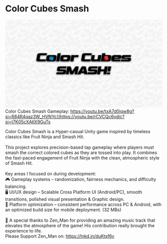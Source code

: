 # Color Cubes Smash
[![CCS Gameplay](color-cubes-smash.jpg)]([https://youtu.be/txA7d0jqw8g?si=R84R4qaz3W_HVNYc](https://youtu.be/rCVCQc6vdic?si=t7K05cXAtlX9GuTs))
Color Cubes Smash Gameplay: https://youtu.be/txA7d0jqw8g?si=R84R4qaz3W_HVNYc](https://youtu.be/rCVCQc6vdic?si=t7K05cXAtlX9GuTs

Color Cubes Smash is a Hyper-casual Unity game inspired by timeless classics like Fruit Ninja and Smash Hit. <br>
<br>
This project explores precision-based tap gameplay where players must smash the correct colored cubes as they are tossed into play. It combines the fast-paced engagement of Fruit Ninja with the clean, atmospheric style of Smash Hit. <br>
<br>
Key areas I focused on during development: <br>
🎮 Gameplay systems – randomization, fairness mechanics, and difficulty balancing. <br>
🖥 UI/UX design – Scalable Cross Platform UI (Android/PC), smooth transitions, polished visual presentation & Graphic design. <br>
📱 Platform optimization – consistent performance across PC & Android, with an optimized build size for mobile deployment. (32 MBs) <br>
<br>
🎵 A special thanks to Zen_Man for providing an amazing music track that elevates the atmosphere of the game! His contribution really brought the experience to life. <br>
Please Support Zen_Man on: https://lnkd.in/duKtsf6v <br>
